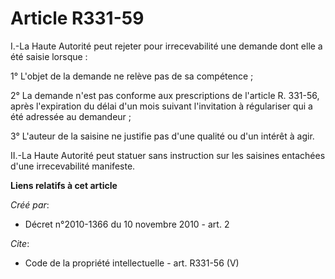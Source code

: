 # Article R331-59

I.-La Haute Autorité peut rejeter pour irrecevabilité une demande dont elle a été saisie lorsque : 

1° L'objet de la demande ne relève pas de sa compétence ; 

2° La demande n'est pas conforme aux prescriptions de l'article R. 331-56, après l'expiration du délai d'un mois suivant
l'invitation à régulariser qui a été adressée au demandeur ; 

3° L'auteur de la saisine ne justifie pas d'une qualité ou d'un intérêt à agir. 

II.-La Haute Autorité peut statuer sans instruction sur les saisines entachées d'une irrecevabilité manifeste.

**Liens relatifs à cet article**

_Créé par_:

  - Décret n°2010-1366 du 10 novembre 2010 - art. 2

_Cite_:

  - Code de la propriété intellectuelle - art. R331-56 (V)
